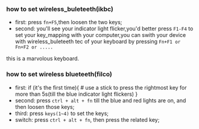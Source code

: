 ### how to set wireless_buleteeth(ikbc)
+ first: press `fn+F5`,then loosen the two keys;
+ second: you'll see your indicator light flicker,you'd better press `F1-F4` to set your key_mapping with your computer,you can swith your device with wireless_buleteeth tec of your keyboard by pressing `Fn+F1 or Fn+F2 or .....`


this is a marvolous keyboard.


### how to set wireless blueteeth(filco)
+ first: if (it's the first time){
		# use a stick to press the rightmost key for more than 5s(till the blue indicator light flickers) 
	}
+ second: press `ctrl + alt + fn` till the blue and red lights are on, and then loosen those keys;
+ third: press `keys(1~4)` to set the keys;
+ switch: press `ctrl + alt + fn`, then press the related key;
